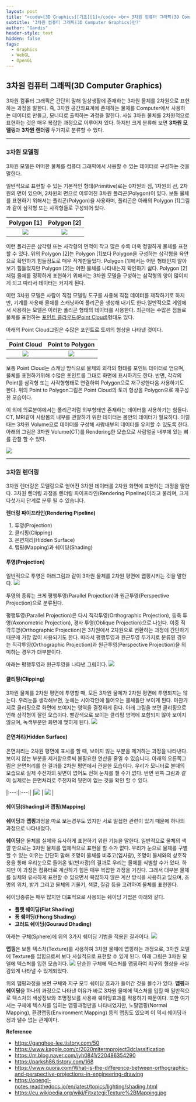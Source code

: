 ```yaml
---
layout: post
title: "<code>[3D Graphics][기초][1]</code> <br> 3차원 컴퓨터 그래픽(3D Computer Graphics)란?"
subtitle: '3차원 컴퓨터 그래픽(3D Computer Graphics)란?'
author: "Gandis"
header-style: text
hidden: false
tags:
  - Graphics
  - WebGL
  - OpenGL
---
```

## **3차원 컴퓨터 그래픽(3D Computer Graphics)**

3차원 컴퓨터 그래픽은 간단히 말해 일상생활에 존재하는 3차원 물체를 2차원으로 표현하는 과정을 말한다. 즉, 3차원 공간좌표계에 존재하는 물체를 Computer에서 사용하는 데이터로 만들고, 모니터로 출력하는 과정을 말한다. 사실 3차원 물체를 2차원적으로 표현하는 것은 매우 복잡한 과정으로 이루어져 있다. 하지만 크게 분류해 보면 **3차원 모델링**과 **3차원 렌더링** 두가지로 분류할 수 있다.

---
### **3차원 모델링**
3차원 모델은 어떠한 물체를 컴퓨터 그래픽에서 사용할 수 있는 데이터로 구성하는 것을 말한다.

일반적으로 표현할 수 있는 기본적인 형태(Primitive)로는 0차원의 점, 1차원의 선, 2차원의 면이 있으며, 2차원의 면으로 이루어진 3차원 폴리곤(Polygon)이 있다. 보통 물체를 표현하기 위해서는 폴리곤(Polygon)을 사용하며, 폴리곤은 아래의 Polygon [1]그림과 같이 삼각형 또는 사각형들로 구성되어 있다.

 | Polygon [1] | Polygon [2] |
 |:---:|:---:|
 |![](/../../img/graphics/polygon-1.png) | ![](/../../img/graphics/polygon-2.png) |

이런 폴리곤은 삼각형 또는 사각형의 면적이 작고 많은 수록 더욱 정밀하게 물체를 표현할 수 있다. 위의 Polygon [2]는 Polygon [1]보다 Polygon을 구성하는 삼각형을 육안으로 확인하기 힘들정도로 매우 작게만들었다. Polygon [1]에서는 어떤 형태인지 알아보기 힘들었지만 Polygon [2]는 어떤 물체를 나타내는지 확인하기 쉽다. Polygon [2]처럼 물체를 정확하게 표현하기 위해서는 3차원 모델을 구성하는 삼각형의 양이 많이지게 되고 따라서 데이터는 커지게 된다. 

이런 3차원 모델은 사람이 직접 모델링 도구를 사용해 직접 데이터를 제작하기로 하지만, 기계를 사용해 물체를 스캐닝하여 폴리곤을 생성해 내기도 한다.일반적으로 게임에서 사용하는 모델은 이러한 폴리곤 형태의 데이터를 사용한다. 최근에는 수많은 점들로 물체를 표현하는 [포인트 클라우드(Point Cloud)](https://ko.wikipedia.org/wiki/%EC%A0%90%EA%B5%AC%EB%A6%84)형태도 있다.

아래의 Point Cloud그림은 수많은 포인트로 토끼의 형상을 나타낸 것이다.


 | Point Cloud | Point to Polygon |
 |:---:|:---:|
 |![](/../../img/graphics/pointcloud-1.png) | ![](/../../img/graphics/pointcloud-2.png) |

보통 Point Cloud는 스캐닝 방식으로 물체의 외각의 형태를 포인트 데이터로 얻으며, 물체를 표현하기위해 수많은 포인트를 그대로 화면에 표시하기도 한다. 반면, 각각의 Point를 삼각형 또는 사각형형태로 연결하여 Polygon으로 재구성한다음 사용하기도 한다. 위의 Point to Polygon그림은 Point Cloud의 토끼 형상을 Polygon으로 재구성한 모습이다.

이 외에 의료분야에서는 폴리곤처럼 외부형태만 존재하는 데이터를 사용하기는 힘들다. CT, MRI같이 사람몸의 내부를 관찰하기 위한 데이터는 몸안의 데이터가 필요하다. 이럴 때는 3차원 Volume으로 데이터를 구성해 사람내부의 데이터를 유지할 수 있도록 한다. 아래의 그림은 3차원 Volume(CT)를 Rendering한 모습으로 사람얼굴 내부에 있는 뼈를 관찰 할 수 있다.

![](/../../img/graphics/volume.jpg)

---
### **3차원 렌더링**
3차원 렌더링은 모델링으로 얻어진 3차원 데이터를 2차원 화면에 표현하는 과정을 말한다. 3차원 렌더링 과정을 렌더링 파이프라인(Rendering Pipeline)이라고 불리며, 크게 다섯가지 단계로 분류 될 수 있습니다.

**렌더링 파이프라인(Rendering Pipeline)**
1. 투영(Projection)
2. 클리핑(Clipping)
3. 은면처리(Hidden Surface)
4. 맵핑(Mapping)과 쉐이딩(Shading)

#### **투영(Projection)**
일반적으로 투영은 아래그림과 같이 3차원 물체를 2차원 평면에 맵핑시키는 것을 말한다.
![](/../../img/graphics/projection-1.png)

투영의 종류는 크게 평행투영(Parallel Projection)과 원근투영(Perspective Projection)으로 분류된다. 

평행투영(Parallel Projection)은 다시 직각투영(Orthographic Projection), 등축 투영(Axonometric Projection), 경사 투영(Oblique Projection)으로 나뉜다. 이중 직각투영(Orthographic Projection)은 3차원에서 2차원으로 변환하는 과정에 간단하기 때문에 가장 많이 사용되기도 한다. 따라서 평행투영과 원근투영 두가지로 분류된 경우는 직각투영(Orthographic Projection)과 원근투영(Perspective Projection)을 의미하는 경우가 대부분이다.

아래는 평행투영과 원근투영을 나타낸 그림이다.
![](/../../img/graphics/projection-2.png)
#### **클리핑(Clipping)**
3차원 물체를 2차원 평면에 투영할 때, 모든 3차원 물체가 2차원 평면에 투영되지는 않는다. 우리눈을 생각해보면, 눈에는 시야각안에 들어오는 물체들만 보이게 된다. 마찬가지로 클리핑으로 화면에 보여지는 영역을 결정하게 된다. 아래 그림을 보면 클리핑으로 인해 삼각형이 잘린 모습이다. 빨강색으로 보이는 클리핑 영역에 포함되지 않아 보이지 않으며, 녹색부분만 화면에 맺히게 된다.
![](/../../img/graphics/clipping.png)

#### **은면처리(Hidden Surface)**
은면처리는 2차원 평면에 표시를 할 때, 보이지 않는 부분을 제거하는 과정을 나타낸다. 보이지 않는 부분을 제거함으로써 불필요한 연산을 줄일 수 있습니다.
아래의 오른쪽그림은 은면처리를 한 결과를 2차원 평면에서 관찰한 모습이다. 우리가 모니터로 볼때의 모습으로 실제 주전자의 뒷면이 없어도 전혀 눈치를 챌 수가 없다. 반면 왼쪽 그림과 같이 실제로는 은면처리로 주전자의 뒷면이 없는 것을 확인 할 수 있다.

|:---:|:---:|
|![](/../../img/graphics/hiddensurface-1.png) | ![](/../../img/graphics/hiddensurface-2.png) |

#### **쉐이딩(Shading)과 맵핑(Mapping)**
**쉐이딩**과 **맵핑**과정을 따로 보는경우도 있지만 서로 밀접한 관련이 있기 때문에 하나의 과정으로 나타내었다. 

**쉐이딩**은 물체를 실제와 유사하게 표현하기 위한 기능을 말한다. 일반적으로 물체의 색깔 만으로는 3차원 물체를 입체적으로 표현을 할 수가 없다. 우리가 눈으로 물체를 구별할 수 있는 이유는 간단히 말해 조명이 물체를 비추고(입사광), 조명이 물체와의 상호작용을 통해 우리눈으로 들어온 빛(반사광)의 결과로 우리는 물체를 식별할 수가 있다. 하지만 이 과정은 컴퓨터로 계산하기 힘든 매우 복잡한 과정을 거친다. 그래서 대부분 물체를 실체와 유사하게 표현할 수 있으면서 복잡하지 않은 계산 방식을 사용하고 있으며, 조명의 위치, 밝기 그리고 물체의 기울기, 색깔, 질감 등을 고려하여 물체를 표현한다. 

쉐이딩종류는 매우 많지만 대표적으로 사용되는 쉐이딩 기법은 아래와 같다.

- **플랫 쉐이딩(Flat Shading)**
- **퐁 쉐이딩(Fhong Shading)**
- **고러드 쉐이딩(Gouraud Dhading)**

아래는 구체(Sphere)에 위의 3가지 쉐이딩 기법을 적용한 결과이다.
![](/../../img/graphics/shading.png)

**맵핑**은 보통 텍스처(Texture)를 사용하여 3차원 물체에 맵핑하는 과정으로, 3차원 모델에 Texture를 입힘으로써 보다 사실적으로 표현할 수 있게 된다. 아래 그림은 3차원 모델에 텍스처를 입힌 모습이다.
![](/../../img/graphics/texture-mapping.png)
단순한 구체에 텍스처를 맵핑하여 지구의 형상을 사실감있게 나타낼 수 있게되었다.

위의 맵핑과정을 보면 구체와 지구 모두 쉐이딩 효과가 들어간 것을 볼수가 있다. **맵핑**과 **쉐이딩**을 하나의 과정으로 나타낸 이유가 바로 3차원 물체에 텍스처를 입힐 때 일반적으로 텍스처의 색상정보와 조명정보를 사용해 쉐이딩효과를 적용하기 때문이다. 또한 여기서는 구체에 텍스처를 입히는 맵핑과정만을 나타내었지만, 노말맵핑(Normal Mapping), 환경맵핑(Environment Mapping) 등의 맵핑도 있으며 이 역시 쉐이딩과정과 땔수 없는 관계이다.


**Reference**
- https://ganghee-lee.tistory.com/50
- https://www.kaggle.com/c/2020mltermproject3dclassification
- https://m.blog.naver.com/jyh0841/220486354290
- https://parksh86.tistory.com/168
- https://www.quora.com/What-is-the-difference-between-orthographic-and-perspective-projections-in-engineering-drawing
- https://opengl-notes.readthedocs.io/en/latest/topics/lighting/shading.html
- https://eu.wikipedia.org/wiki/Fitxategi:Texture%2BMapping.jpg
